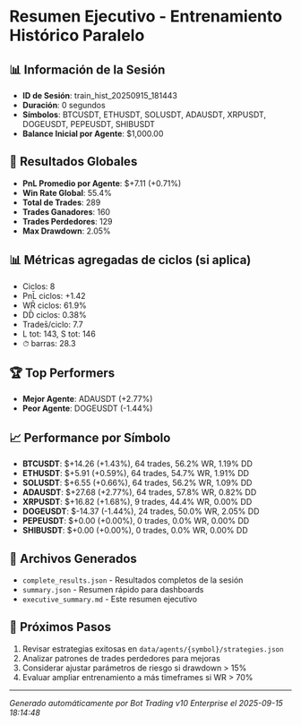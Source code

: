 # Resumen Ejecutivo - Entrenamiento Histórico Paralelo

## 📊 Información de la Sesión
- **ID de Sesión**: train_hist_20250915_181443
- **Duración**: 0 segundos
- **Símbolos**: BTCUSDT, ETHUSDT, SOLUSDT, ADAUSDT, XRPUSDT, DOGEUSDT, PEPEUSDT, SHIBUSDT
- **Balance Inicial por Agente**: $1,000.00

## 🎯 Resultados Globales
- **PnL Promedio por Agente**: $+7.11 (+0.71%)
- **Win Rate Global**: 55.4%
- **Total de Trades**: 289
- **Trades Ganadores**: 160
- **Trades Perdedores**: 129
- **Max Drawdown**: 2.05%

## 📊 Métricas agregadas de ciclos (si aplica)
- Ciclos: 8
- PnL̄ ciclos: +1.42
- WR̄ ciclos: 61.9%
- DD̄ ciclos: 0.38%
- Trades̄/ciclo: 7.7
- L tot: 143, S tot: 146
- ⏱̄ barras: 28.3


## 🏆 Top Performers
- **Mejor Agente**: ADAUSDT (+2.77%)
- **Peor Agente**: DOGEUSDT (-1.44%)

## 📈 Performance por Símbolo
- **BTCUSDT**: $+14.26 (+1.43%), 64 trades, 56.2% WR, 1.19% DD
- **ETHUSDT**: $+5.91 (+0.59%), 64 trades, 54.7% WR, 1.91% DD
- **SOLUSDT**: $+6.55 (+0.66%), 64 trades, 56.2% WR, 1.09% DD
- **ADAUSDT**: $+27.68 (+2.77%), 64 trades, 57.8% WR, 0.82% DD
- **XRPUSDT**: $+16.82 (+1.68%), 9 trades, 44.4% WR, 0.00% DD
- **DOGEUSDT**: $-14.37 (-1.44%), 24 trades, 50.0% WR, 2.05% DD
- **PEPEUSDT**: $+0.00 (+0.00%), 0 trades, 0.0% WR, 0.00% DD
- **SHIBUSDT**: $+0.00 (+0.00%), 0 trades, 0.0% WR, 0.00% DD

## 📁 Archivos Generados
- `complete_results.json` - Resultados completos de la sesión
- `summary.json` - Resumen rápido para dashboards
- `executive_summary.md` - Este resumen ejecutivo

## 🎯 Próximos Pasos
1. Revisar estrategias exitosas en `data/agents/{symbol}/strategies.json`
2. Analizar patrones de trades perdedores para mejoras
3. Considerar ajustar parámetros de riesgo si drawdown > 15%
4. Evaluar ampliar entrenamiento a más timeframes si WR > 70%

---
*Generado automáticamente por Bot Trading v10 Enterprise el 2025-09-15 18:14:48*
